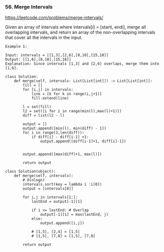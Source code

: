 ### 56. Merge Intervals
https://leetcode.com/problems/merge-intervals/

Given an array of intervals where intervals[i] = [starti, endi], merge all overlapping intervals, and return an array of the non-overlapping intervals that cover all the intervals in the input.

```
Example 1:

Input: intervals = [[1,3],[2,6],[8,10],[15,18]]
Output: [[1,6],[8,10],[15,18]]
Explanation: Since intervals [1,3] and [2,6] overlaps, merge them into [1,6].
```
```
class Solution:
    def merge(self, intervals: List[List[int]]) -> List[List[int]]:
        fill = []
        for [i,j] in intervals:
            line = [k for k in range(i,j+1)]
            fill.extend(line)
        
        l = set(fill)
        l2 = set([i for i in range(min(l),max(l)+1)])
        diff = list(l2 - l)
        
        output = []
        output.append([min(l), min(diff) - 1])
        for i in range(1,len(diff)):
            if diff[i] - diff[i-1] >1:
                output.append([diff[i-1]+1, diff[i]-1])
             
        
        output.append([max(diff)+1, max(l)])
        
        return output 
```
```
class Solution(object):
    def merge(self, intervals):
        # O(nlogn)
        intervals.sort(key = lambda i :i[0])
        output = [intervals[0]]
        
        for i,j in intervals[1:]:
            lastEnd = output[-1][1]
            
            if i <= lastEnd: # Overlap
                output[-1][1] = max(lastEnd, j)
            else: 
                output.append([i,j])
                
            # [1,5], [2,4] = [1,5]
            # [1,5], [7,8] = [1,5], [7,8]
            
        return output
```        
